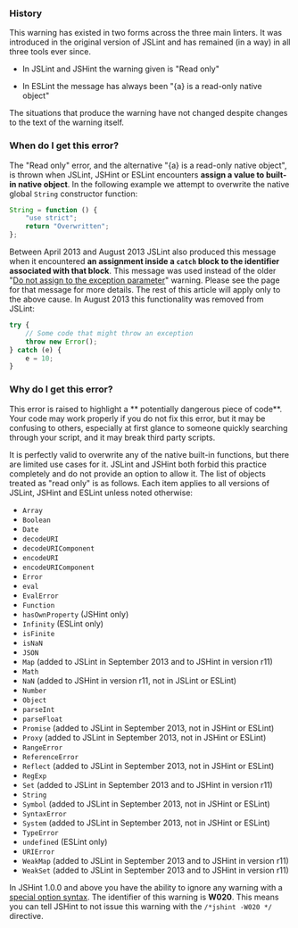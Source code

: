 <!---
{
    "titles": [
        "Read only",
        "{a} is a read-only native object",
        "W020"
    ],
    "slugs": [
        "read-only",
        "a-is-a-read-only-native-object",
        "w020"
    ],
    "linters": [
        "jslint",
        "jshint",
        "eslint"
    ],
    "author": "jallardice"
}
-->

### History

This warning has existed in two forms across the three main linters. It was
introduced in the original version of JSLint and has remained (in a way) in all
three tools ever since.

 - In JSLint and JSHint the warning given is "Read only"

 - In ESLint the message has always been "{a} is a read-only native object"

The situations that produce the warning have not changed despite changes to the
text of the warning itself.

### When do I get this error?

The "Read only" error, and the alternative "{a} is a read-only native object",
is thrown when JSLint, JSHint or ESLint encounters **assign a value to built-in
native object**. In the following example we attempt to overwrite the native
global `String` constructor function:

<!---
{
    "linter": "jslint"
}
-->
```javascript
String = function () {
    "use strict";
    return "Overwritten";
};
```

Between April 2013 and August 2013 JSLint also produced this message when it
encountered **an assignment inside a `catch` block to the identifier associated
with that block**. This message was used instead of the older "[Do not assign to
the exception parameter][exassign]" warning. Please see the page for that
message for more details. The rest of this article will apply only to the above
cause. In August 2013 this functionality was removed from JSLint:

<!---
{
    "linter": "jslint",
    "version": "2013-03-28"
}
-->
```javascript
try {
    // Some code that might throw an exception
    throw new Error();
} catch (e) {
    e = 10;
}
```

### Why do I get this error?

This error is raised to highlight a ** potentially dangerous piece of code**.
Your code may work properly if you do not fix this error, but it may be
confusing to others, especially at first glance to someone quickly searching
through your script, and it may break third party scripts.

It is perfectly valid to overwrite any of the native built-in functions, but
there are limited use cases for it. JSLint and JSHint both forbid this practice
completely and do not provide an option to allow it. The list of objects treated
as "read only" is as follows. Each item applies to all versions of JSLint,
JSHint and ESLint unless noted otherwise:

 - `Array`
 - `Boolean`
 - `Date`
 - `decodeURI`
 - `decodeURIComponent`
 - `encodeURI`
 - `encodeURIComponent`
 - `Error`
 - `eval`
 - `EvalError`
 - `Function`
 - `hasOwnProperty` (JSHint only)
 - `Infinity` (ESLint only)
 - `isFinite`
 - `isNaN`
 - `JSON`
 - `Map` (added to JSLint in September 2013 and to JSHint in version r11)
 - `Math`
 - `NaN` (added to JSHint in version r11, not in JSLint or ESLint)
 - `Number`
 - `Object`
 - `parseInt`
 - `parseFloat`
 - `Promise` (added to JSLint in September 2013, not in JSHint or ESLint)
 - `Proxy` (added to JSLint in September 2013, not in JSHint or ESLint)
 - `RangeError`
 - `ReferenceError`
 - `Reflect` (added to JSLint in September 2013, not in JSHint or ESLint)
 - `RegExp`
 - `Set` (added to JSLint in September 2013 and to JSHint in version r11)
 - `String`
 - `Symbol` (added to JSLint in September 2013, not in JSHint or ESLint)
 - `SyntaxError`
 - `System` (added to JSLint in September 2013, not in JSHint or ESLint)
 - `TypeError`
 - `undefined` (ESLint only)
 - `URIError`
 - `WeakMap` (added to JSLint in September 2013 and to JSHint in version r11)
 - `WeakSet` (added to JSLint in September 2013 and to JSHint in version r11)

In JSHint 1.0.0 and above you have the ability to ignore any warning with a
[special option syntax][jshintopts]. The identifier of this warning is **W020**.
This means you can tell JSHint to not issue this warning with the `/*jshint
-W020 */` directive.

[exassign]: /do-not-assign-to-the-exception-parameter
[jshintopts]: http://jshint.com/docs/#options

